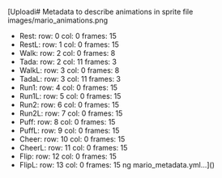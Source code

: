 [Uploadi# Metadata to describe animations in sprite file images/mario_animations.png
- Rest:
  row: 0
  col: 0
  frames: 15
- RestL:
  row: 1
  col: 0
  frames: 15
- Walk:
  row: 2
  col: 0
  frames: 8
- Tada:
  row: 2
  col: 11
  frames: 3
- WalkL:
  row: 3
  col: 0
  frames: 8
- TadaL:
  row: 3
  col: 11
  frames: 3
- Run1:
  row: 4
  col: 0
  frames: 15
- Run1L:
  row: 5
  col: 0
  frames: 15
- Run2:
  row: 6
  col: 0
  frames: 15
- Run2L:
  row: 7
  col: 0
  frames: 15
- Puff:
  row: 8
  col: 0
  frames: 15
- PuffL:
  row: 9
  col: 0
  frames: 15
- Cheer:
  row: 10
  col: 0
  frames: 15
- CheerL:
  row: 11
  col: 0
  frames: 15
- Flip:
  row: 12
  col: 0
  frames: 15
- FlipL:
  row: 13
  col: 0
  frames: 15
ng mario_metadata.yml…]()
